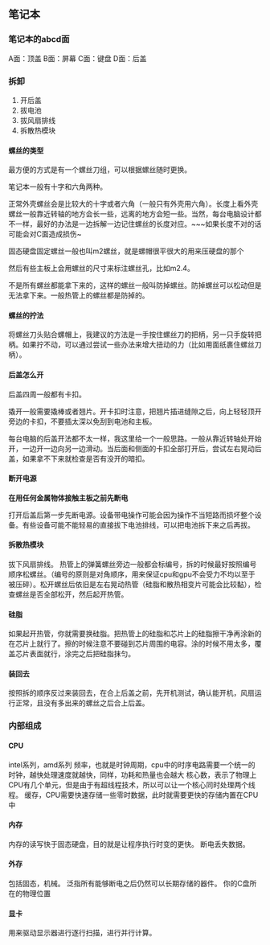 ## 笔记本

### 笔记本的abcd面

A面：顶盖
B面：屏幕
C面：键盘
D面：后盖

### 拆卸

1. 开后盖
2. 拔电池
3. 拔风扇排线
4. 拆散热模块

#### 螺丝的类型

最方便的方式是有一个螺丝刀组，可以根据螺丝随时更换。

笔记本一般有十字和六角两种。

正常外壳螺丝会是比较大的十字或者六角（一般只有外壳用六角）。长度上看外壳螺丝一般靠近转轴的地方会长一些，远离的地方会短一些。当然，每台电脑设计都不一样，最好的办法是一边拆解一边记住螺丝的长度对应。~~~如果长度不对的话可能会对C面造成损伤~

固态硬盘固定螺丝一般也叫m2螺丝，就是螺帽很平很大的用来压硬盘的那个

然后有些主板上会用螺丝的尺寸来标注螺丝孔，比如m2.4。

不是所有螺丝都能拿下来的，这样的螺丝一般叫防掉螺丝。防掉螺丝可以松动但是无法拿下来。一般热管上的螺丝都是防掉的。

#### 螺丝的拧法

将螺丝刀头贴合螺帽上，我建议的方法是一手按住螺丝刀的把柄，另一只手旋转把柄。如果拧不动，可以通过尝试一些办法来增大扭动的力（比如用面纸裹住螺丝刀柄）。

#### 后盖怎么开

后盖四周一般都有卡扣。

撬开一般需要撬棒或者翘片。开卡扣时注意，把翘片插进缝隙之后，向上轻轻顶开旁边的卡扣，不要插太深以免刮到电池和主板。

每台电脑的后盖开法都不太一样，我这里给一个一般思路。一般从靠近转轴处开始开，一边开一边向另一边滑动。当后面和侧面的卡扣全部打开后，尝试左右晃动后盖，如果拿不下来就检查是否有没开的暗扣。

#### 断开电源

**在用任何金属物体接触主板之前先断电**

打开后盖后第一步先断电源。设备带电操作可能会因为操作不当短路而损坏整个设备。有些设备可能不能轻易的直接拔下电池排线，可以把电池拆下来之后再拔。

#### 拆散热模块

拔下风扇排线。
热管上的弹簧螺丝旁边一般都会标编号，拆的时候最好按照编号顺序松螺丝。（编号的原则是对角顺序，用来保证cpu和gpu不会受力不均以至于被压碎）。松开螺丝后依旧是左右晃动热管（硅脂和散热相变片可能会比较黏），检查螺丝是否全部松开，然后起开热管。

#### 硅脂

如果起开热管，你就需要换硅脂。把热管上的硅脂和芯片上的硅脂擦干净再涂新的在芯片上就行了。擦的时候注意不要碰到芯片周围的电容。涂的时候不用太多，覆盖芯片表面就行，涂完之后把硅脂抹匀。

#### 装回去

按照拆的顺序反过来装回去，在合上后盖之前，先开机测试，确认能开机，风扇运行正常，且没有多出来的螺丝之后合上后盖。

### 内部组成

#### CPU

intel系列，amd系列
频率，也就是时钟周期，cpu中的时序电路需要一个统一的时钟，越快处理速度就越快，同样，功耗和热量也会越大
核心数，表示了物理上CPU有几个单元，但是由于有超线程技术，所以可以让一个核心同时处理两个线程。
缓存，CPU需要快速存储一些零时数据，此时就需要更快的存储内置在CPU中

#### 内存

内存的读写快于固态硬盘，目的就是让程序执行时变的更快。
断电丢失数据。

#### 外存

包括固态，机械。
泛指所有能够断电之后仍然可以长期存储的器件。
你的C盘所在的物理位置

#### 显卡

用来驱动显示器进行逐行扫描，进行并行计算。
